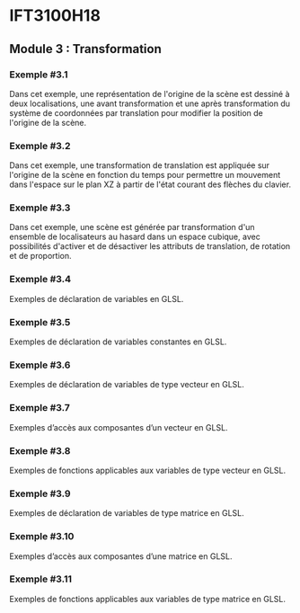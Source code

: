 # IFT3100H18

## Module 3 : Transformation

### Exemple #3.1

Dans cet exemple, une représentation de l'origine de la scène est dessiné à deux localisations, une avant transformation et une après transformation du système de coordonnées par translation pour modifier la position de l'origine de la scène.

### Exemple #3.2

Dans cet exemple, une transformation de translation est appliquée sur l'origine de la scène en fonction du temps pour permettre un mouvement dans l'espace sur le plan XZ à partir de l'état courant des flèches du clavier.

### Exemple #3.3

Dans cet exemple, une scène est générée par transformation d'un ensemble de localisateurs au hasard dans un espace cubique, avec possibilités d'activer et de désactiver les attributs de translation, de rotation et de proportion.

### Exemple #3.4

Exemples de déclaration de variables en GLSL.

### Exemple #3.5

Exemples de déclaration de variables constantes en GLSL.

### Exemple #3.6

Exemples de déclaration de variables de type vecteur en GLSL.

### Exemple #3.7

Exemples d’accès aux composantes d’un vecteur en GLSL.

### Exemple #3.8

Exemples de fonctions applicables aux variables de type vecteur en GLSL.

### Exemple #3.9

Exemples de déclaration de variables de type matrice en GLSL.

### Exemple #3.10

Exemples d’accès aux composantes d’une matrice en GLSL.

### Exemple #3.11

Exemples de fonctions applicables aux variables de type matrice en GLSL.

